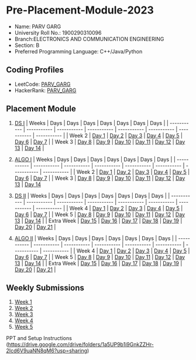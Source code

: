 # Pre-Placement-Module-2023

- Name: PARV GARG   
- University Roll No.: 1900290310096    
- Branch:ELECTRONICS AND COMMUNICATION ENGINEERING
- Section: B
- Preferred Programming Language: C++/Java/Python

## Coding Profiles
- LeetCode: [PARV_GARG](https://leetcode.com/Striker007/)
- HackerRank: [PARV_GARG](https://www.hackerrank.com/parv_1923ec1188)

## Placement Module
1. [DS I](https://github.com/Electro007/Pre-Placement-Module-2023/tree/main/DS%20I)
    | Weeks | Days | Days | Days | Days | Days | Days | Days |
    | ----------- | ----------- | ----------- | ----------- | ----------- | ----------- | ----------- | ----------- | 
    | Week 2 | [Day 1](https://github.com/Electro007/Pre-Placement-Module-2023/tree/main/DS%20I/Day%201) | [Day 2](https://github.com/Electro007/Pre-Placement-Module-2023/tree/main/DS%20I/Day%202) | [Day 3](https://github.com/Electro007/Pre-Placement-Module-2023/tree/main/DS%20I/Day%203) | [Day 4](https://github.com/Electro007/Pre-Placement-Module-2023/tree/main/DS%20I/Day%204) | [Day 5](https://github.com/Electro007/Pre-Placement-Module-2023/tree/main/DS%20I/Day%205) | [Day 6](https://github.com/Electro007/Pre-Placement-Module-2023/tree/main/DS%20I/Day%206) | [Day 7](https://github.com/Electro007/Pre-Placement-Module-2023/tree/main/DS%20I/Day%207) |
    | Week 3 | [Day 8](https://github.com/Electro007/Pre-Placement-Module-2023/tree/main/DS%20I/Day%208) | [Day 9](https://github.com/Electro007/Pre-Placement-Module-2023/tree/main/DS%20I/Day%209) | [Day 10](https://github.com/Electro007/Pre-Placement-Module-2023/tree/main/DS%20I/Day%2010) | [Day 11](https://github.com/Electro007/Pre-Placement-Module-2023/tree/main/DS%20I/Day%2011) | [Day 12](https://github.com/Electro007/Pre-Placement-Module-2023/tree/main/DS%20I/Day%2012) | [Day 13](https://github.com/Electro007/Pre-Placement-Module-2023/tree/main/DS%20I/Day%2013) | [Day 14](https://github.com/Electro007/Pre-Placement-Module-2023/tree/main/DS%20I/Day%2014) |
    
2. [ALGO I](https://github.com/Electro007/Pre-Placement-Module-2023/tree/main/ALGO%20I)
    | Weeks | Days | Days | Days | Days | Days | Days | Days |
    | ----------- | ----------- | ----------- | ----------- | ----------- | ----------- | ----------- | ----------- |
    | Week 2 | [Day 1](https://github.com/Electro007/Pre-Placement-Module-2023/tree/main/ALGO%20I/Day%201) | [Day 2](https://github.com/Electro007/Pre-Placement-Module-2023/tree/main/ALGO%20I/Day%202) | [Day 3](https://github.com/Electro007/Pre-Placement-Module-2023/tree/main/ALGO%20I/Day%203) | [Day 4](https://github.com/Electro007/Pre-Placement-Module-2023/tree/main/ALGO%20I/Day%204) | [Day 5](https://github.com/Electro007/Pre-Placement-Module-2023/tree/main/ALGO%20I/Day%205) | [Day 6](https://github.com/Electro007/Pre-Placement-Module-2023/tree/main/ALGO%20I/Day%206) | [Day 7](https://github.com/Electro007/Pre-Placement-Module-2023/tree/main/ALGO%20I/Day%207) |
    | Week 3 | [Day 8](https://github.com/Electro007/Pre-Placement-Module-2023/tree/main/ALGO%20I/Day%208) | [Day 9](https://github.com/Electro007/Pre-Placement-Module-2023/tree/main/ALGO%20I/Day%209) | [Day 10](https://github.com/Electro007/Pre-Placement-Module-2023/tree/main/ALGO%20I/Day%2010) | [Day 11](https://github.com/Electro007/Pre-Placement-Module-2023/tree/main/ALGO%20I/Day%2011) | [Day 12](https://github.com/Electro007/Pre-Placement-Module-2023/tree/main/ALGO%20I/Day%2012) | [Day 13](https://github.com/Electro007/Pre-Placement-Module-2023/tree/main/ALGO%20I/Day%2013) | [Day 14](https://github.com/Electro007/Pre-Placement-Module-2023/tree/main/ALGO%20I/Day%2014)  
    
3. [DS II](https://github.com/Electro007/Pre-Placement-Module-2023/tree/main/DS%20II)
    | Weeks | Days | Days | Days | Days | Days | Days | Days |
    | ----------- | ----------- | ----------- | ----------- | ----------- | ----------- | ----------- | ----------- |
    | Week 4 | [Day 1](https://github.com/Electro007/Pre-Placement-Module-2023/tree/main/DS%20II/Day%201) | [Day 2](https://github.com/Electro007/Pre-Placement-Module-2023/tree/main/DS%20II/Day%202) | [Day 3](https://github.com/Electro007/Pre-Placement-Module-2023/tree/main/DS%20II/Day%203) | [Day 4](https://github.com/Electro007/Pre-Placement-Module-2023/tree/main/DS%20II/Day%204) | [Day 5](https://github.com/Electro007/Pre-Placement-Module-2023/tree/main/DS%20II/Day%205) | [Day 6](https://github.com/Electro007/Pre-Placement-Module-2023/tree/main/DS%20II/Day%206) | [Day 7](https://github.com/Electro007/Pre-Placement-Module-2023/tree/main/DS%20II/Day%207) | 
    | Week 5 | [Day 8](https://github.com/Electro007/Pre-Placement-Module-2023/tree/main/DS%20II/Day%208) | [Day 9](https://github.com/Electro007/Pre-Placement-Module-2023/tree/main/DS%20II/Day%209) | [Day 10](https://github.com/Electro007/Pre-Placement-Module-2023/tree/main/DS%20II/Day%2010) | [Day 11](https://github.com/Electro007/Pre-Placement-Module-2023/tree/main/DS%20II/Day%2011) | [Day 12](https://github.com/Electro007/Pre-Placement-Module-2023/tree/main/DS%20II/Day%2012) | [Day 13](https://github.com/Electro007/Pre-Placement-Module-2023/tree/main/DS%20II/Day%2013) | [Day 14](https://github.com/Electro007/Pre-Placement-Module-2023/tree/main/DS%20II/Day%2014) |
    | Extra Week | [Day 15](https://github.com/Electro007/Pre-Placement-Module-2023/tree/main/DS%20II/Day%2015) | [Day 16](https://github.com/Electro007/Pre-Placement-Module-2023/tree/main/DS%20II/Day%2016) | [Day 17](https://github.com/Electro007/Pre-Placement-Module-2023/tree/main/DS%20II/Day%2017) | [Day 18](https://github.com/Electro007/Pre-Placement-Module-2023/tree/main/DS%20II/Day%2018) | [Day 19](https://github.com/Electro007/Pre-Placement-Module-2023/tree/main/DS%20II/Day%2019) | [Day 20](https://github.com/Electro007/Pre-Placement-Module-2023/tree/main/DS%20II/Day%2020) | [Day 21](https://github.com/Electro007/Pre-Placement-Module-2023/tree/main/DS%20II/Day%2021) |
    
4. [ALGO II](https://github.com/Electro007/Pre-Placement-Module-2023/tree/main/ALGO%20II)
    | Weeks | Days | Days | Days | Days | Days | Days | Days |
    | ----------- | ----------- | ----------- | ----------- | ----------- | ----------- | ----------- | ----------- |
    | Week 4 | [Day 1](https://github.com/Electro007/Pre-Placement-Module-2023/tree/main/ALGO%20II/Day%201) | [Day 2](https://github.com/Electro007/Pre-Placement-Module-2023/tree/main/ALGO%20II/Day%202) | [Day 3](https://github.com/Electro007/Pre-Placement-Module-2023/tree/main/ALGO%20II/Day%203) | [Day 4](https://github.com/Electro007/Pre-Placement-Module-2023/tree/main/ALGO%20II/Day%204) | [Day 5](https://github.com/Electro007/Pre-Placement-Module-2023/tree/main/ALGO%20II/Day%205) | [Day 6](https://github.com/Electro007/Pre-Placement-Module-2023/tree/main/ALGO%20II/Day%206) | [Day 7](https://github.com/Electro007/Pre-Placement-Module-2023/tree/main/ALGO%20II/Day%207) |
    | Week 5 | [Day 8](https://github.com/Electro007/Pre-Placement-Module-2023/tree/main/ALGO%20II/Day%208) | [Day 9](https://github.com/Electro007/Pre-Placement-Module-2023/tree/main/ALGO%20II/Day%209) | [Day 10](https://github.com/Electro007/Pre-Placement-Module-2023/tree/main/ALGO%20II/Day%2010) | [Day 11](https://github.com/Electro007/Pre-Placement-Module-2023/tree/main/ALGO%20II/Day%2011) | [Day 12](https://github.com/Electro007/Pre-Placement-Module-2023/tree/main/ALGO%20II/Day%2012) | [Day 13](https://github.com/Electro007/Pre-Placement-Module-2023/tree/main/ALGO%20II/Day%2013) | [Day 14](https://github.com/Electro007/Pre-Placement-Module-2023/tree/main/ALGO%20II/Day%2014) |
    | Extra Week | [Day 15](https://github.com/Electro007/Pre-Placement-Module-2023/tree/main/ALGO%20II/Day%2015) | [Day 16](https://github.com/Electro007/Pre-Placement-Module-2023/tree/main/ALGO%20II/Day%2016) | [Day 17](https://github.com/Electro007/Pre-Placement-Module-2023/tree/main/ALGO%20II/Day%2017) | [Day 18](https://github.com/Electro007/Pre-Placement-Module-2023/tree/main/ALGO%20II/Day%2018) | [Day 19](https://github.com/Electro007/Pre-Placement-Module-2023/tree/main/ALGO%20II/Day%2019) | [Day 20](https://github.com/Electro007/Pre-Placement-Module-2023/tree/main/ALGO%20II/Day%2020) | [Day 21](https://github.com/Electro007/Pre-Placement-Module-2023/tree/main/ALGO%20II/Day%2021) |

## Weekly Submissions
1. [Week 1](https://github.com/Electro007/Pre-Placement-Module-2023/tree/main/Weekly%20Submissions/Week%201)
2. [Week 2](https://github.com/Electro007/Pre-Placement-Module-2023/tree/main/Weekly%20Submissions/Week%202)
3. [Week 3](https://github.com/Electro007/Pre-Placement-Module-2023/tree/main/Weekly%20Submissions/Week%203)
4. [Week 4](https://github.com/Electro007/Pre-Placement-Module-2023/tree/main/Weekly%20Submissions/Week%204)
5. [Week 5](https://github.com/Electro007/Pre-Placement-Module-2023/tree/main/Weekly%20Submissions/Week%205)


PPT and Setup Instructions    
(https://drive.google.com/drive/folders/1a5UP9b1i9GnkZZHr-2Icd6V9uaNN8qM6?usp=sharing)
